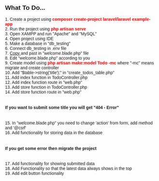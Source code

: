 <body style="font-family: Arial, sans-serif;">
    <h2>What To Do...</h2>
    1. Create a project using <strong style="color: red;">composer create-project laravel/laravel example-app</strong> <br>
    2. Run the project using <strong style="color: red;">php artisan serve</strong>
    <br>
    3. Open XAMPP and run "Apache" and "MySQL" <br>
    4. Open project using IDE <br>
    5. Make a database in "db_testing" <br>
    6. Connect db_testing in .env file <br> 
    7. <a href="https://www.w3schools.com/bootstrap4/tryit.asp?filename=trybs_form_basic&stacked=h">Copy </a> and past in "welcome.blade.php" file <br>
    8. Edit "welcome.blade.php" according to you <br>
    9. Create model using <strong style="color: red;">php artisan make:model Todo -mc</strong> where "-mc" means migrate and create controller <br>
    10. Add "$table->string('title');" in "create_todos_table.php" <br>
    11. Add index function in TodoController.php <br>
    12. Add index function route in "web.php" <br>
    13. Add store function in TodoController.php <br>
    14. Add store function route in "web.php" <br> <br>
    <strong><h4>If you want to submit some title you will get "404 - Error" <br> <br></h4></strong>
    15. In "welcome.blade.php" you need to change 'action' from form, add method and '@csrf' <br>
    16. Add functionality for storing data in the database <br> <br>
    <strong><h4>If you get some error then migrate the project <br> <br></h4></strong>
    17. Add functionality for showing submitted data <br>
    18. Add Functionality so that the latest data always shows in the top <br>
    19. Add edit button functionality <br>
</body>
</html>
